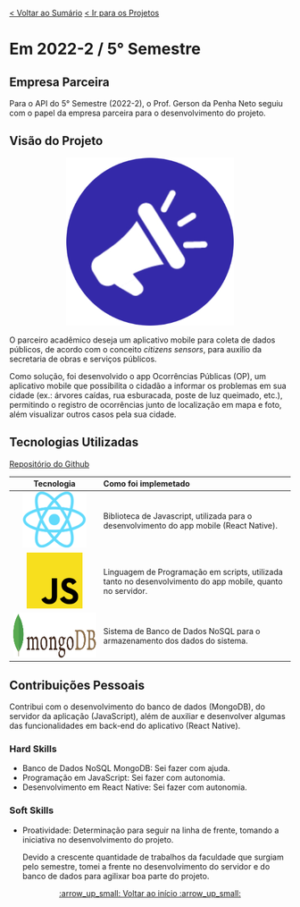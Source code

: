 [< Voltar ao Sumário](https://github.com/Leo0256/portfolio_tg_apis#sum%C3%A1rio "De volta ao sumário")
[< Ir para os Projetos](https://github.com/Leo0256/portfolio_tg_apis/blob/main/projects/README.md#meus-projetos "Ir para a lista de Projetos")

# Em 2022-2 / 5° Semestre

## Empresa Parceira
Para o API do 5° Semestre (2022-2), o Prof. Gerson da Penha Neto seguiu com o papel da empresa parceira para o desenvolvimento do projeto.

## Visão do Projeto

<p align="center">
  <img width="300" src="https://github.com/Leo0256/portfolio_tg_apis/blob/main/images/OP.png"/>
</p>

O parceiro acadêmico deseja um aplicativo mobile para coleta de dados públicos, de acordo com o conceito _citizens sensors_, para auxilio da secretaria de obras e serviços públicos.

Como solução, foi desenvolvido o app Ocorrências Públicas (OP), um aplicativo mobile que possibilita o cidadão a informar os problemas em sua cidade (ex.: árvores caídas, rua esburacada, poste de luz queimado, etc.), permitindo o registro de ocorrências junto de localização em mapa e foto, além visualizar outros casos pela sua cidade.

## Tecnologias Utilizadas

[Repositório do Github](https://github.com/Jonathan-Assis/API-5-OP-2022-2)

|Tecnologia|Como foi implemetado|
|:-:|:-|
|<img src="https://github.com/Leo0256/portfolio_tg_apis/blob/main/images/react.png" height="100" title="React Native"/>|Biblioteca de Javascript, utilizada para o desenvolvimento do app mobile (React Native).|
|<img src="https://github.com/Leo0256/portfolio_tg_apis/blob/main/images/js.png" height="100" title="JavaScript"/>|Linguagem de Programação em scripts, utilizada tanto no desenvolvimento do app mobile, quanto no servidor.|
|<img src="https://github.com/Leo0256/portfolio_tg_apis/blob/main/images/mongodb.png" height="80" title="MongoDB"/>|Sistema de Banco de Dados NoSQL para o armazenamento dos dados do sistema.|

## Contribuições Pessoais
Contribui com o desenvolvimento do banco de dados (MongoDB), do servidor da aplicação (JavaScript), além de auxiliar e desenvolver algumas das funcionalidades em back-end do aplicativo (React Native).

### Hard Skills
- Banco de Dados NoSQL MongoDB: Sei fazer com ajuda.
- Programação em JavaScript: Sei fazer com autonomia.
- Desenvolvimento em React Native: Sei fazer com autonomia.

### Soft Skills
- Proatividade: Determinação para seguir na linha de frente, tomando a iniciativa no desenvolvimento do projeto.

    Devido a crescente quantidade de trabalhos da faculdade que surgiam pelo semestre, tomei a frente no desenvolvimento do servidor e do banco de dados para agilixar boa parte do projeto.

<p align=center>
  <a href="#em-2022-2--5-semestre">:arrow_up_small: Voltar ao início :arrow_up_small:</a>
</p>
